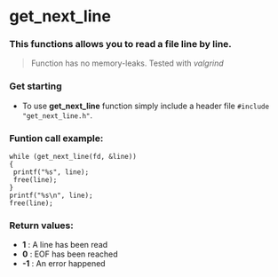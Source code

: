 # get_next_line
### This functions allows you to read a file line by line.
>Function has no memory-leaks. Tested with *valgrind*
### Get starting
 - To use **get_next_line** function simply include a header file `#include "get_next_line.h"`.
 
### Funtion call example:
```
while (get_next_line(fd, &line))
{  
 printf("%s", line);  
 free(line);  
}  
printf("%s\n", line);  
free(line);
```
### Return values: 
- **1** : A line has been read
- **0** : EOF has been reached
- **-1** : An error happened

